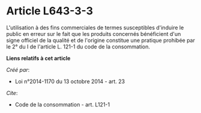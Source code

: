 # Article L643-3-3

L'utilisation à des fins commerciales de termes susceptibles d'induire le public en erreur sur le fait que les produits
concernés bénéficient d'un signe officiel de la qualité et de l'origine constitue une pratique prohibée par le 2° du I de
l'article L. 121-1 du code de la consommation.

**Liens relatifs à cet article**

_Créé par_:

  - Loi n°2014-1170 du 13 octobre 2014 - art. 23

_Cite_:

  - Code de la consommation - art. L121-1

